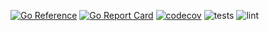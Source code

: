 [![Go Reference](https://pkg.go.dev/badge/github.com/renbou/grpcbridge.svg)](https://pkg.go.dev/github.com/renbou/grpcbridge) [![Go Report Card](https://goreportcard.com/badge/github.com/renbou/grpcbridge)](https://goreportcard.com/report/github.com/renbou/grpcbridge) [![codecov](https://codecov.io/gh/renbou/grpcbridge/graph/badge.svg?token=47BTVLXJC4)](https://codecov.io/gh/renbou/grpcbridge) ![tests](https://github.com/renbou/grpcbridge/actions/workflows/tests.yml/badge.svg) ![lint](https://github.com/renbou/grpcbridge/actions/workflows/lint.yml/badge.svg)

